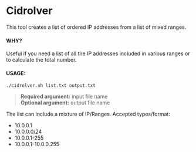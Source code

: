 # Cidrolver
This tool creates a list of ordered IP addresses from a list of mixed ranges.

#### WHY? 
Useful if you need a list of all the IP addresses included in various ranges or to calculate the total number.

#### USAGE:
```./cidrolver.sh list.txt output.txt```

> **Required argument:** input file name  
> **Optional argument:** output file name

The list can include a mixture of IP/Ranges.
Accepted types/format:
- 10.0.0.1
- 10.0.0.0/24
- 10.0.0.1-255
- 10.0.0.1-10.0.0.255
